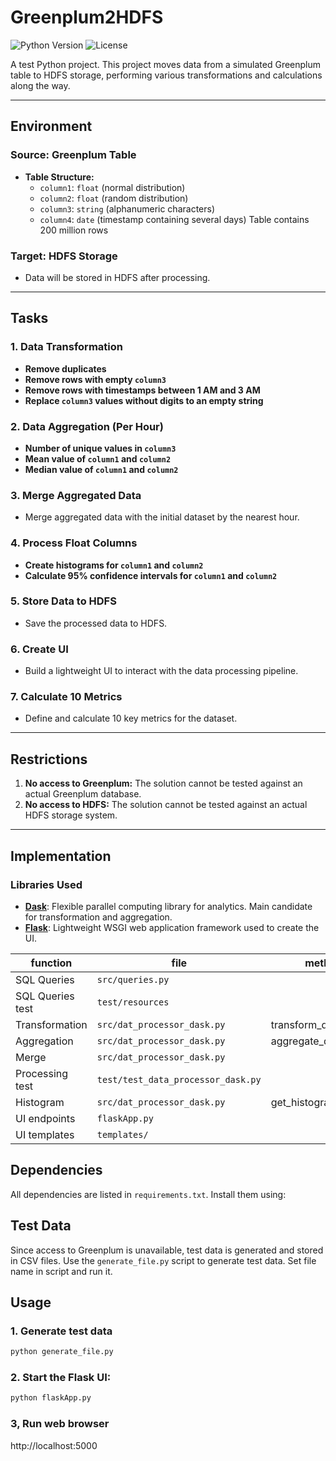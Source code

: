 
# Greenplum2HDFS

![Python Version](https://img.shields.io/badge/python-3.13%2B-blue)
![License](https://img.shields.io/badge/license-MIT-green)

A test Python project. This project moves data from a simulated Greenplum table to HDFS storage, performing various transformations and calculations along the way.

---

## Environment

### Source: Greenplum Table
- **Table Structure:**
  - `column1`: `float` (normal distribution)
  - `column2`: `float` (random distribution)
  - `column3`: `string` (alphanumeric characters)
  - `column4`: `date` (timestamp containing several days)
Table contains 200 million rows  

### Target: HDFS Storage
- Data will be stored in HDFS after processing.

---

## Tasks

### 1. Data Transformation
- **Remove duplicates**
- **Remove rows with empty `column3`**
- **Remove rows with timestamps between 1 AM and 3 AM**
- **Replace `column3` values without digits to an empty string**

### 2. Data Aggregation (Per Hour)
- **Number of unique values in `column3`**
- **Mean value of `column1` and `column2`**
- **Median value of `column1` and `column2`**

### 3. Merge Aggregated Data
- Merge aggregated data with the initial dataset by the nearest hour.

### 4. Process Float Columns
- **Create histograms for `column1` and `column2`**
- **Calculate 95% confidence intervals for `column1` and `column2`**

### 5. Store Data to HDFS
- Save the processed data to HDFS.

### 6. Create UI
- Build a lightweight UI to interact with the data processing pipeline.

### 7. Calculate 10 Metrics
- Define and calculate 10 key metrics for the dataset.

---

## Restrictions

1. **No access to Greenplum:** The solution cannot be tested against an actual Greenplum database.
2. **No access to HDFS:** The solution cannot be tested against an actual HDFS storage system.

---

## Implementation

### Libraries Used
- **[Dask](https://pypi.org/project/dask/)**: Flexible parallel computing library for analytics. Main candidate for transformation and aggregation.
- **[Flask](https://pypi.org/project/Flask/)**: Lightweight WSGI web application framework used to create the UI.

| function         | file                               | method               |
|------------------|------------------------------------|----------------------|
| SQL Queries      | `src/queries.py`                   |                      |
| SQL Queries test | `test/resources`                   |                      |
| Transformation   | `src/dat_processor_dask.py`        | transform_data_frame |
| Aggregation      | `src/dat_processor_dask.py`        | aggregate_data_frame |
| Merge            | `src/dat_processor_dask.py`        | 
| Processing test  | `test/test_data_processor_dask.py` |
| Histogram        | `src/dat_processor_dask.py`        | get_histogram        |
| UI endpoints     | `flaskApp.py`                      |
| UI templates     | `templates/`                       |


## Dependencies

All dependencies are listed in `requirements.txt`. Install them using:

## Test Data

Since access to Greenplum is unavailable, test data is generated and stored in CSV files. Use the `generate_file.py` script to generate test data.
Set file name in script and run it.

## Usage


### 1. Generate test data

```bash
python generate_file.py
```

### 2. Start the Flask UI: 

```bash
python flaskApp.py
```

### 3, Run web browser

http://localhost:5000

 